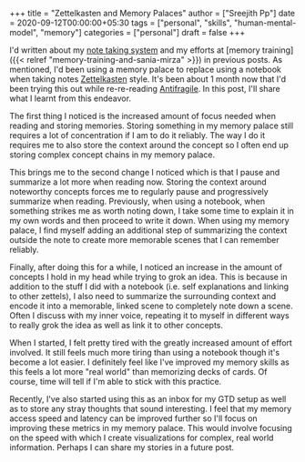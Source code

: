 +++
title = "Zettelkasten and Memory Palaces"
author = ["Sreejith Pp"]
date = 2020-09-12T00:00:00+05:30
tags = ["personal", "skills", "human-mental-model", "memory"]
categories = ["personal"]
draft = false
+++

I'd written about my [note taking system](https://notes.ppsreejith.net) and my efforts at [memory training]({{< relref "memory-training-and-sania-mirza" >}}) in previous posts.  As mentioned, I'd been using a memory palace to replace using a notebook when taking notes [Zettelkasten](https://en.wikipedia.org/wiki/Zettelkasten) style. It's been about 1 month now that I'd been trying this out while re-re-reading [Antifragile](https://www.goodreads.com/book/show/13530973-antifragile). In this post, I'll share what I learnt from this endeavor.

The first thing I noticed is the increased amount of focus needed when reading and storing memories. Storing something in my memory palace still requires a lot of concentration if I am to do it reliably. The way I do it requires me to also store the context around the concept so I often end up storing complex concept chains in my memory palace.

This brings me to the second change I noticed which is that I pause and summarize a lot more when reading now. Storing the context around noteworthy concepts forces me to regularly pause and progressively summarize when reading. Previously, when using a notebook, when something strikes me as worth noting down, I take some time to explain it in my own words and then proceed to write it down. When using my memory palace, I find myself adding an additional step of summarizing the context outside the note to create more memorable scenes that I can remember reliably.

Finally, after doing this for a while, I noticed an increase in the amount of concepts I hold in my head while trying to grok an idea. This is because in addition to the stuff I did with a notebook (i.e. self explanations and linking to other zettels), I also need to summarize the surrounding context and encode it into a memorable, linked scene to completely note down a scene. Often I discuss with my inner voice, repeating it to myself in different ways to really grok the idea as well as link it to other concepts.

When I started, I felt pretty tired with the greatly increased amount of effort involved. It still feels much more tiring than using a notebook though it's become a lot easier. I definitely feel like I've improved my memory skills as this feels a lot more "real world" than memorizing decks of cards. Of course, time will tell if I'm able to stick with this practice.

Recently, I've also started using this as an inbox for my GTD setup as well as to store any stray thoughts that sound interesting. I feel that my memory access speed and latency can be improved further so I'll focus on improving these metrics in my memory palace. This would involve focusing on the speed with which I create visualizations for complex, real world information. Perhaps I can share my stories in a future post.
